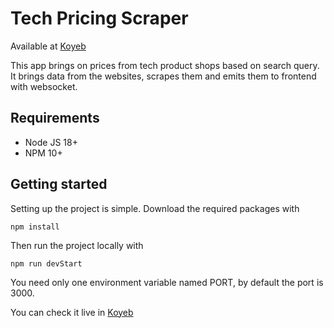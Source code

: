 # Tech Pricing Scraper
Available at [Koyeb](https://pricingscraper.koyeb.app)

This app brings on prices from tech product shops based on search query. It brings data from the websites, scrapes them and emits them to frontend with websocket.

## Requirements
- Node JS 18+
- NPM 10+

## Getting started

Setting up the project is simple.
Download the required packages with
```
npm install
```

Then run the project locally with
```
npm run devStart
```
You need only one environment variable named PORT, by default the port is 3000.

You can check it live in [Koyeb](https://pricingscraper.koyeb.app)

